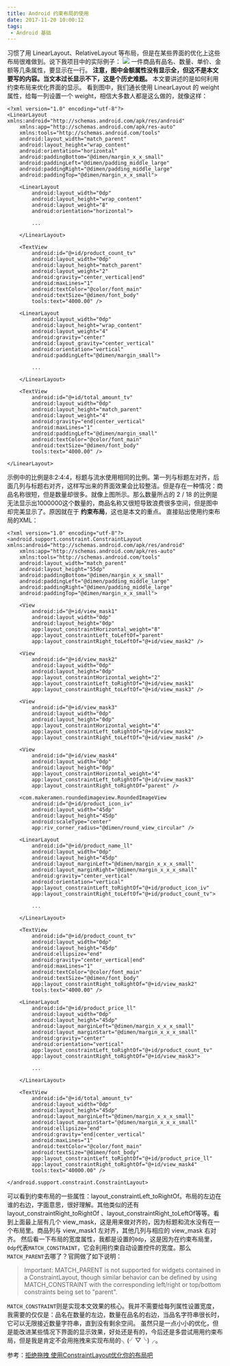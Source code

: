 ```yaml
---
title: Android 约束布局的使用
date: 2017-11-20 10:00:12
tags:
 - Android 基础
---
```

习惯了用 LinearLayout、RelativeLayout 等布局，但是在某些界面的优化上这些布局很难做到。说下我项目中的实际例子：
![](https://images-1258496336.cos.ap-chengdu.myqcloud.com/2017/11/20/%E9%80%89%E5%8C%BA_254.png)
一件商品有品名、数量、单价、金额等几条属性，要显示在一行。 **注意，图中金额属性没有显示全，但这不是本文要写的内容。当文本过长显示不下，这是个历史难题。** 本文要讲述的是如何利用约束布局来优化界面的显示。
看到图中，我们通长使用 LinearLayout 的 weight 属性，给每一列设置一个 weight，相信大多数人都是这么做的，就像这样：

<!-- more -->

```
<?xml version="1.0" encoding="utf-8"?>
<LinearLayout xmlns:android="http://schemas.android.com/apk/res/android"
    xmlns:app="http://schemas.android.com/apk/res-auto"
    xmlns:tools="http://schemas.android.com/tools"
    android:layout_width="match_parent"
    android:layout_height="wrap_content"
    android:orientation="horizontal"
    android:paddingBottom="@dimen/margin_x_x_small"
    android:paddingLeft="@dimen/padding_middle_large"
    android:paddingRight="@dimen/padding_middle_large"
    android:paddingTop="@dimen/margin_x_x_small">

    <LinearLayout
        android:layout_width="0dp"
        android:layout_height="wrap_content"
        android:layout_weight="8"
        android:orientation="horizontal">

        ...

    </LinearLayout>

    <TextView
        android:id="@+id/product_count_tv"
        android:layout_width="0dp"
        android:layout_height="match_parent"
        android:layout_weight="2"
        android:gravity="center_vertical|end"
        android:maxLines="1"
        android:textColor="@color/font_main"
        android:textSize="@dimen/font_body"
        tools:text="4000.00" />

    <LinearLayout
        android:layout_width="0dp"
        android:layout_height="wrap_content"
        android:layout_weight="4"
        android:gravity="center"
        android:layout_gravity="center_vertical"
        android:orientation="vertical"
        android:paddingLeft="@dimen/margin_small">

        ...

    </LinearLayout>

    <TextView
        android:id="@+id/total_amount_tv"
        android:layout_width="0dp"
        android:layout_height="match_parent"
        android:layout_weight="4"
        android:gravity="end|center_vertical"
        android:maxLines="1"
        android:paddingLeft="@dimen/margin_small"
        android:textColor="@color/font_main"
        android:textSize="@dimen/font_body"
        tools:text="4000.00" />

</LinearLayout>
```
示例中的比例是8:2:4:4，标题与流水使用相同的比例。第一列与标题左对齐，后面几列与标题右对齐，这样写出来的界面效果会比较整洁。但是存在一种情况：商品名称很短，但是数量却很多。就像上图所示。那么数量所占的 2 / 18 的比例是无法显示出1000000这个数量的，商品名称又很短导致浪费很多空间，但是图中却完美显示了。原因就在于 **约束布局**，这也是本文的重点。
直接贴出使用约束布局的XML：
```
<?xml version="1.0" encoding="utf-8"?>
<android.support.constraint.ConstraintLayout xmlns:android="http://schemas.android.com/apk/res/android"
    xmlns:app="http://schemas.android.com/apk/res-auto"
    xmlns:tools="http://schemas.android.com/tools"
    android:layout_width="match_parent"
    android:layout_height="55dp"
    android:paddingBottom="@dimen/margin_x_x_small"
    android:paddingLeft="@dimen/padding_middle_large"
    android:paddingRight="@dimen/padding_middle_large"
    android:paddingTop="@dimen/margin_x_x_small">

    <View
        android:id="@+id/view_mask1"
        android:layout_width="0dp"
        android:layout_height="0dp"
        app:layout_constraintHorizontal_weight="8"
        app:layout_constraintLeft_toLeftOf="parent"
        app:layout_constraintRight_toLeftOf="@+id/view_mask2" />

    <View
        android:id="@+id/view_mask2"
        android:layout_width="0dp"
        android:layout_height="0dp"
        app:layout_constraintHorizontal_weight="2"
        app:layout_constraintLeft_toRightOf="@+id/view_mask1"
        app:layout_constraintRight_toLeftOf="@+id/view_mask3" />

    <View
        android:id="@+id/view_mask3"
        android:layout_width="0dp"
        android:layout_height="0dp"
        app:layout_constraintHorizontal_weight="4"
        app:layout_constraintLeft_toRightOf="@+id/view_mask2"
        app:layout_constraintRight_toLeftOf="@+id/view_mask4" />

    <View
        android:id="@+id/view_mask4"
        android:layout_width="0dp"
        android:layout_height="0dp"
        app:layout_constraintHorizontal_weight="4"
        app:layout_constraintLeft_toRightOf="@+id/view_mask3"
        app:layout_constraintRight_toRightOf="parent" />

    <com.makeramen.roundedimageview.RoundedImageView
        android:id="@+id/product_icon_iv"
        android:layout_width="45dp"
        android:layout_height="45dp"
        android:scaleType="center"
        app:riv_corner_radius="@dimen/round_view_circular" />

    <LinearLayout
        android:id="@+id/product_name_ll"
        android:layout_width="0dp"
        android:layout_height="45dp"
        android:layout_marginLeft="@dimen/margin_x_x_x_small"
        android:layout_marginRight="@dimen/margin_x_x_x_small"
        android:gravity="center_vertical"
        android:orientation="vertical"
        app:layout_constraintLeft_toRightOf="@+id/product_icon_iv"
        app:layout_constraintRight_toLeftOf="@+id/product_count_tv">

        ...

    </LinearLayout>

    <TextView
        android:id="@+id/product_count_tv"
        android:layout_width="0dp"
        android:layout_height="45dp"
        android:ellipsize="end"
        android:gravity="center_vertical|end"
        android:maxLines="1"
        android:textColor="@color/font_main"
        android:textSize="@dimen/font_body"
        app:layout_constraintRight_toRightOf="@+id/view_mask2"
        tools:text="4000.00" />

    <LinearLayout
        android:id="@+id/product_price_ll"
        android:layout_width="0dp"
        android:layout_height="45dp"
        android:layout_marginLeft="@dimen/margin_x_x_x_small"
        android:layout_marginStart="@dimen/margin_x_x_x_small"
        android:gravity="center"
        android:orientation="vertical"
        app:layout_constraintLeft_toRightOf="@+id/product_count_tv"
        app:layout_constraintRight_toRightOf="@+id/view_mask3">

        ...

    </LinearLayout>

    <TextView
        android:id="@+id/total_amount_tv"
        android:layout_width="0dp"
        android:layout_height="45dp"
        android:layout_marginLeft="@dimen/margin_x_x_x_small"
        android:layout_marginStart="@dimen/margin_x_x_x_small"
        android:ellipsize="end"
        android:gravity="end|center_vertical"
        android:maxLines="1"
        android:textColor="@color/font_main"
        android:textSize="@dimen/font_body"
        app:layout_constraintLeft_toRightOf="@+id/product_price_ll"
        app:layout_constraintRight_toRightOf="@+id/view_mask4"
        tools:text="40000.00" />

</android.support.constraint.ConstraintLayout>
```
可以看到约束布局的一些属性：layout_constraintLeft_toRightOf。布局的左边在谁的右边，字面意思，很好理解。其他类似的还有 layout_constraintRight_toRightOf 、layout_constraintRight_toLeftOf等等。看到上面最上层有几个 view_mask，这是用来做对齐的，因为标题和流水没有在一个布局里。商品列与 view_mask1 左对齐，其他几列与相应的 view_mask 右对齐。
然后看一下布局的宽度属性，我都是设置的``0dp``，这是因为在约束布局里，``0dp``代表``MATCH_CONSTRAINT``，它会利用约束自动设置控件的宽度。那么``MATCH_PARENT``去哪了？官网做了如下说明：
> Important: MATCH_PARENT is not supported for widgets contained in a ConstraintLayout, though similar behavior can be defined by using MATCH_CONSTRAINT with the corresponding left/right or top/bottom constraints being set to "parent".

``MATCH_CONSTRAINT``则是实现本文效果的核心。我并不需要给每列属性设置宽度，我需要的仅仅是：品名在数量的左边，数量在品名的右边，当品名字符串很长时，它可以无限接近数量字符串，直到没有剩余空间。
虽然只是一点小小的优化，但是能改进某些情况下界面的显示效果，好处还是有的，今后还是多尝试用用约束布局，但是我是肯定不会用拖拽来实现布局的╮(╯▽╰)╭。

参考：[拒绝拖拽 使用ConstraintLayout优化你的布局吧](https://mp.weixin.qq.com/s/vI-fPaNoJ7ZBlZcMkEGdLQ)
